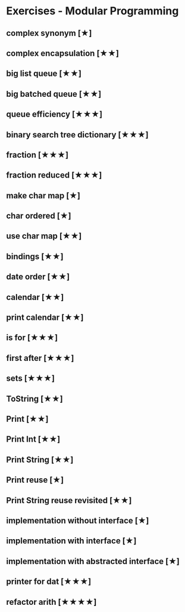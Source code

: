 # Exercises - Modular Programming
## complex synonym [★]

## complex encapsulation [★★]

## big list queue [★★]

## big batched queue [★★]

## queue efficiency [★★★]

## binary search tree dictionary [★★★]

## fraction [★★★]

## fraction reduced [★★★]

## make char map [★]

## char ordered [★]

## use char map [★★]

## bindings [★★]

## date order [★★]

## calendar [★★]

## print calendar [★★]

## is for [★★★]

## first after [★★★]

## sets [★★★]

## ToString [★★]

## Print [★★]

## Print Int [★★]

## Print String [★★]

## Print reuse [★]

## Print String reuse revisited [★★]

## implementation without interface [★]

## implementation with interface [★]

## implementation with abstracted interface [★]

## printer for dat [★★★]

## refactor arith [★★★★]


